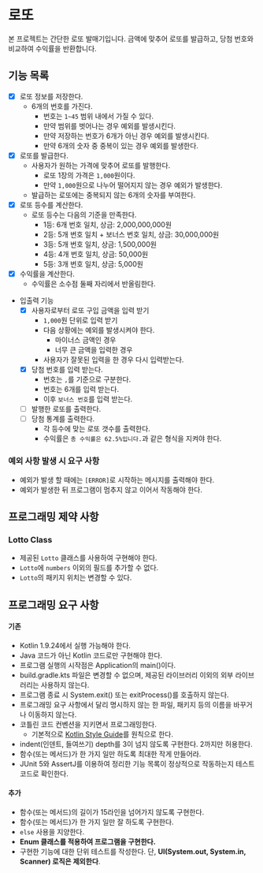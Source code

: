# 로또

본 프로젝트는 간단한 로또 발매기입니다. 금액에 맞추어 로또를 발급하고, 당첨 번호와 비교하여 수익률을 반환합니다.

## 기능 목록

- [x] 로또 정보를 저장한다.
    - 6개의 번호를 가진다.
        - 번호는 `1~45` 범위 내에서 가질 수 있다.
        - 만약 범위를 벗어나는 경우 예외를 발생시킨다.
        - 만약 저장하는 번호가 6개가 아닌 경우 예외를 발생시킨다.
        - 만약 6개의 숫자 중 중복이 있는 경우 예외를 발생한다.
- [x] 로또를 발급한다.
    - 사용자가 원하는 가격에 맞추어 로또를 발행한다.
        - 로또 1장의 가격은 `1,000`원이다.
        - 만약 `1,000`원으로 나누어 떨어지지 않는 경우 예외가 발생한다.
    - 발급하는 로또에는 중복되지 않는 6개의 숫자를 부여한다.
- [x] 로또 등수를 계산한다.
    - 로또 등수는 다음의 기준을 만족한다.
        - 1등: 6개 번호 일치, 상금: 2,000,000,000원
        - 2등: 5개 번호 일치 + 보너스 번호 일치, 상금: 30,000,000원
        - 3등: 5개 번호 일치, 상금: 1,500,000원
        - 4등: 4개 번호 일치, 상금: 50,000원
        - 5등: 3개 번호 일치, 상금: 5,000원
- [x] 수익률을 계산한다.
    - 수익률은 소수점 둘째 자리에서 반올림한다.
- 입출력 기능
    - [x] 사용자로부터 로또 구입 금액을 입력 받기
        - `1,000`원 단위로 입력 받기
        - 다음 상황에는 예외를 발생시켜야 한다.
            - 마이너스 금액인 경우
            - 너무 큰 금액을 입력한 경우
        - 사용자가 잘못된 입력을 한 경우 다시 입력받는다.
    - [x] 당첨 번호를 입력 받는다.
        - 번호는 `,`를 기준으로 구분한다.
        - 번호는 6개를 입력 받는다.
        - 이후 `보너스 번호`를 입력 받는다.
    - [ ] 발행한 로또를 출력한다.
    - [ ] 당첨 통계를 출력한다.
        - 각 등수에 맞는 로또 갯수를 출력한다.
        - 수익률은 `총 수익률은 62.5%입니다.`과 같은 형식을 지켜야 한다.

### 예외 사항 발생 시 요구 사항

- 예외가 발생 할 때에는 `[ERROR]`로 시작하는 메시지를 출력해야 한다.
- 예외가 발생한 뒤 프로그램이 멈추지 않고 이어서 작동해야 한다.

## 프로그래밍 제약 사항

### Lotto Class

- 제공된 `Lotto` 클래스를 사용하여 구현해야 한다.
- `Lotto`에 `numbers` 이외의 필드를 추가할 수 없다.
- `Lotto`의 패키지 위치는 변경할 수 있다.

## 프로그래밍 요구 사항

#### 기존

- Kotlin 1.9.24에서 실행 가능해야 한다.
- Java 코드가 아닌 Kotlin 코드로만 구현해야 한다.
- 프로그램 실행의 시작점은 Application의 main()이다.
- build.gradle.kts 파일은 변경할 수 없으며, 제공된 라이브러리 이외의 외부 라이브러리는 사용하지 않는다.
- 프로그램 종료 시 System.exit() 또는 exitProcess()를 호출하지 않는다.
- 프로그래밍 요구 사항에서 달리 명시하지 않는 한 파일, 패키지 등의 이름을 바꾸거나 이동하지 않는다.
- 코틀린 코드 컨벤션을 지키면서 프로그래밍한다.
    - 기본적으로 [Kotlin Style Guide](https://kotlinlang.org/docs/coding-conventions.html)를 원칙으로 한다.
- indent(인덴트, 들여쓰기) depth를 3이 넘지 않도록 구현한다. 2까지만 허용한다.
- 함수(또는 메서드)가 한 가지 일만 하도록 최대한 작게 만들어라.
- JUnit 5와 AssertJ를 이용하여 정리한 기능 목록이 정상적으로 작동하는지 테스트 코드로 확인한다.

#### 추가

- 함수(또는 메서드)의 길이가 15라인을 넘어가지 않도록 구현한다.
- 함수(또는 메서드)가 한 가지 일만 잘 하도록 구현한다.
- `else` 사용을 지양한다.
- **Enum 클래스를 적용하여 프로그램을 구현한다.**
- 구현한 기능에 대한 단위 테스트를 작성한다. 단, **UI(System.out, System.in, Scanner) 로직은 제외한다**.
